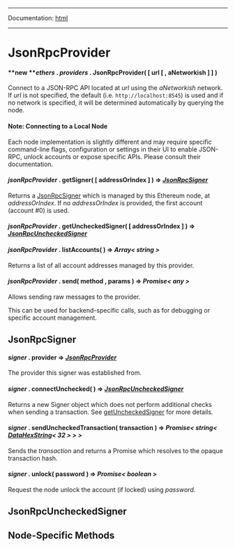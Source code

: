 -----

Documentation: [html](https://docs.ethers.io/)

-----

JsonRpcProvider
===============

#### **new ***ethers* . *providers* . **JsonRpcProvider**( [ url [ , aNetworkish ] ] )

Connect to a JSON-RPC API located at *url* using the *aNetworkish* network. If *url* is not specified, the default (i.e. `http://localhost:8545`) is used and if no network is specified, it will be determined automatically by querying the node.


#### Note: Connecting to a Local Node

Each node implementation is slightly different and may require specific command-line flags, configuration or settings in their UI to enable JSON-RPC, unlock accounts or expose specific APIs. Please consult their documentation.


#### *jsonRpcProvider* . **getSigner**( [ addressOrIndex ] ) => *[JsonRpcSigner](/v5/api/providers/jsonrpc-provider/#JsonRpcSigner)*

Returns a [JsonRpcSigner](/v5/api/providers/jsonrpc-provider/#JsonRpcSigner) which is managed by this Ethereum node, at *addressOrIndex*. If no *addressOrIndex* is provided, the first account (account #0) is used.


#### *jsonRpcProvider* . **getUncheckedSigner**( [ addressOrIndex ] ) => *[JsonRpcUncheckedSigner](/v5/api/providers/jsonrpc-provider/#UncheckedJsonRpcSigner)*



#### *jsonRpcProvider* . **listAccounts**( ) => *Array< string >*

Returns a list of all account addresses managed by this provider.


#### *jsonRpcProvider* . **send**( method , params ) => *Promise< any >*

Allows sending raw messages to the provider.

This can be used for backend-specific calls, such as for debugging or specific account management.


JsonRpcSigner
-------------

#### *signer* . **provider** => *[JsonRpcProvider](/v5/api/providers/jsonrpc-provider/)*

The provider this signer was established from.


#### *signer* . **connectUnchecked**( ) => *[JsonRpcUncheckedSigner](/v5/api/providers/jsonrpc-provider/#UncheckedJsonRpcSigner)*

Returns a new Signer object which does not perform additional checks when sending a transaction. See [getUncheckedSigner](/v5/api/providers/jsonrpc-provider/#JsonRpcProvider-getUncheckedSigner) for more details.


#### *signer* . **sendUncheckedTransaction**( transaction ) => *Promise< string< [DataHexString](/v5/api/utils/bytes/#DataHexString)< 32 > > >*

Sends the *transaction* and returns a Promise which resolves to the opaque transaction hash.


#### *signer* . **unlock**( password ) => *Promise< boolean >*

Request the node unlock the account (if locked) using *password*.


JsonRpcUncheckedSigner
----------------------

Node-Specific Methods
---------------------

